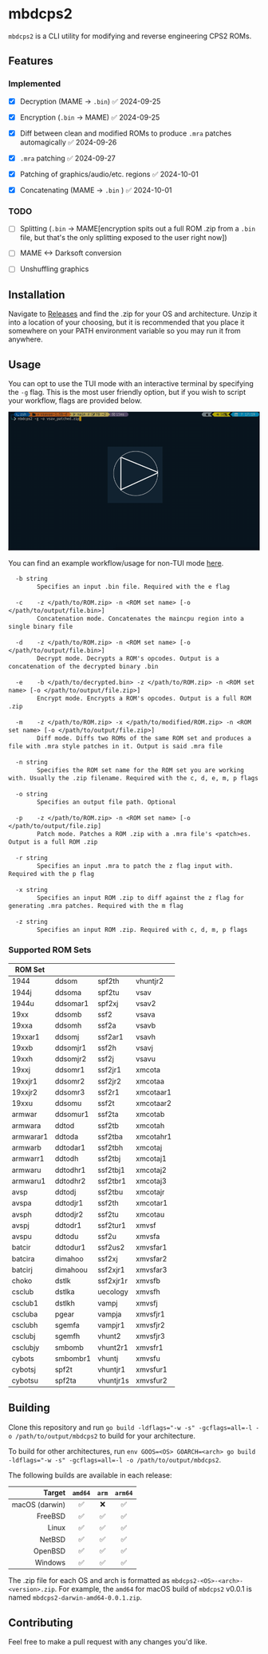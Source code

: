 # mbdcps2

`mbdcps2` is a CLI utility for modifying and reverse engineering CPS2 ROMs.



## Features

### Implemented

- [x] Decryption (MAME -> `.bin`) ✅ 2024-09-25
- [x] Encryption (`.bin` -> MAME) ✅ 2024-09-25
- [x] Diff between clean and modified ROMs to produce `.mra` patches automagically ✅ 2024-09-26
- [x] `.mra` patching ✅ 2024-09-27
- [x] Patching of graphics/audio/etc. regions ✅ 2024-10-01
- [x] Concatenating (MAME -> `.bin` ) ✅ 2024-10-01


### TODO

- [ ] Splitting (`.bin` -> MAME\[encryption spits out a full ROM .zip from a `.bin` file, but that's the only splitting exposed to the user right now])
- [ ] MAME <-> Darksoft conversion
- [ ] Unshuffling graphics



## Installation

Navigate to [Releases](https://github.com/MBDesu/mbdcps2/releases) and find the .zip for your OS and architecture. Unzip it into a location of your choosing, but it is recommended that you place it somewhere on your PATH environment variable so you may run it from anywhere.


## Usage

You can opt to use the TUI mode with an interactive terminal by specifying the `-g` flag. This is the most user friendly option, but if you wish to script your workflow, flags are provided below.

[![TUI mode](https://github.com/MBDesu/mbdcps2/raw/refs/heads/main/thumb.png)](https://www.youtube.com/watch?v=z4wZEBq74Pc)

You can find an example workflow/usage for non-TUI mode [here](https://gist.github.com/MBDesu/c332f919a653044f7ba2f20316e88f07).

```
  -b string
        Specifies an input .bin file. Required with the e flag
    
  -c    -z </path/to/ROM.zip> -n <ROM set name> [-o </path/to/output/file.bin>]
        Concatenation mode. Concatenates the maincpu region into a single binary file
    
  -d    -z </path/to/ROM.zip> -n <ROM set name> [-o </path/to/output/file.bin>]
        Decrypt mode. Decrypts a ROM's opcodes. Output is a concatenation of the decrypted binary .bin
    
  -e    -b </path/to/decrypted.bin> -z </path/to/ROM.zip> -n <ROM set name> [-o </path/to/output/file.zip>]
        Encrypt mode. Encrypts a ROM's opcodes. Output is a full ROM .zip
    
  -m    -z </path/to/ROM.zip> -x </path/to/modified/ROM.zip> -n <ROM set name> [-o </path/to/output/file.zip>]
        Diff mode. Diffs two ROMs of the same ROM set and produces a file with .mra style patches in it. Output is said .mra file
    
  -n string
        Specifies the ROM set name for the ROM set you are working with. Usually the .zip filename. Required with the c, d, e, m, p flags
    
  -o string
        Specifies an output file path. Optional
    
  -p    -z </path/to/ROM.zip> -n <ROM set name> [-o </path/to/output/file.zip]
        Patch mode. Patches a ROM .zip with a .mra file's <patch>es. Output is a full ROM .zip
    
  -r string
        Specifies an input .mra to patch the z flag input with. Required with the p flag
    
  -x string
        Specifies an input ROM .zip to diff against the z flag for generating .mra patches. Required with the m flag
    
  -z string
        Specifies an input ROM .zip. Required with c, d, m, p flags

```


### Supported ROM Sets

| ROM Set   |          |           |           |
| --------- | -------- | --------- | --------- |
| 1944      | ddsom    | spf2th    | vhuntjr2  |
| 1944j     | ddsoma   | spf2tu    | vsav      |
| 1944u     | ddsomar1 | spf2xj    | vsav2     |
| 19xx      | ddsomb   | ssf2      | vsava     |
| 19xxa     | ddsomh   | ssf2a     | vsavb     |
| 19xxar1   | ddsomj   | ssf2ar1   | vsavh     |
| 19xxb     | ddsomjr1 | ssf2h     | vsavj     |
| 19xxh     | ddsomjr2 | ssf2j     | vsavu     |
| 19xxj     | ddsomr1  | ssf2jr1   | xmcota    |
| 19xxjr1   | ddsomr2  | ssf2jr2   | xmcotaa   |
| 19xxjr2   | ddsomr3  | ssf2r1    | xmcotaar1 |
| 19xxu     | ddsomu   | ssf2t     | xmcotaar2 |
| armwar    | ddsomur1 | ssf2ta    | xmcotab   |
| armwara   | ddtod    | ssf2tb    | xmcotah   |
| armwarar1 | ddtoda   | ssf2tba   | xmcotahr1 |
| armwarb   | ddtodar1 | ssf2tbh   | xmcotaj   |
| armwarr1  | ddtodh   | ssf2tbj   | xmcotaj1  |
| armwaru   | ddtodhr1 | ssf2tbj1  | xmcotaj2  |
| armwaru1  | ddtodhr2 | ssf2tbr1  | xmcotaj3  |
| avsp      | ddtodj   | ssf2tbu   | xmcotajr  |
| avspa     | ddtodjr1 | ssf2th    | xmcotar1  |
| avsph     | ddtodjr2 | ssf2tu    | xmcotau   |
| avspj     | ddtodr1  | ssf2tur1  | xmvsf     |
| avspu     | ddtodu   | ssf2u     | xmvsfa    |
| batcir    | ddtodur1 | ssf2us2   | xmvsfar1  |
| batcira   | dimahoo  | ssf2xj    | xmvsfar2  |
| batcirj   | dimahoou | ssf2xjr1  | xmvsfar3  |
| choko     | dstlk    | ssf2xjr1r | xmvsfb    |
| csclub    | dstlka   | uecology  | xmvsfh    |
| csclub1   | dstlkh   | vampj     | xmvsfj    |
| cscluba   | pgear    | vampja    | xmvsfjr1  |
| csclubh   | sgemfa   | vampjr1   | xmvsfjr2  |
| csclubj   | sgemfh   | vhunt2    | xmvsfjr3  |
| csclubjy  | smbomb   | vhunt2r1  | xmvsfr1   |
| cybots    | smbombr1 | vhuntj    | xmvsfu    |
| cybotsj   | spf2t    | vhuntjr1  | xmvsfur1  |
| cybotsu   | spf2ta   | vhuntjr1s | xmvsfur2  |


## Building

Clone this repository and run `go build -ldflags="-w -s" -gcflags=all=-l -o /path/to/output/mbdcps2` to build for your architecture.

To build for other architectures, run `env GOOS=<OS> GOARCH=<arch> go build -ldflags="-w -s" -gcflags=all=-l -o /path/to/output/mbdcps2`.

The following builds are available in each release:

|    Target      | `amd64` | `arm` | `arm64` |
| -------------: | :-----: | :---: | :-----: |
| macOS (darwin) |   ✅    |   ❌   |    ✅   |
| FreeBSD        |   ✅    |   ✅   |    ✅   |
| Linux          |   ✅    |   ✅   |    ✅   |
| NetBSD         |   ✅    |   ✅   |    ✅   |
| OpenBSD        |   ✅    |   ✅   |    ✅   |
| Windows        |   ✅    |   ✅   |    ✅   |

The .zip file for each OS and arch is formatted as `mbdcps2-<OS>-<arch>-<version>.zip`. For example, the `amd64` for macOS build of `mbdcps2` v0.0.1 is named `mbdcps2-darwin-amd64-0.0.1.zip`.


## Contributing

Feel free to make a pull request with any changes you'd like.
